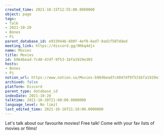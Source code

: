 ```yaml
---
created_time: 2021-10-15T12:55:00.0000000
object: page
tags:
- Talk
- 2021-10-20
- Bones
- Pi
parent_database_id: e9339446-880f-4ef0-8ad7-8ad1f507dded
meeting_link: https://discord.gg/9Kbq4djs
name: Movies
title: Movies
id: b964bead-7c40-47df-9f53-1bfa1929e303
hosts:
- Bones
- Pi
notion_url: https://www.notion.so/Movies-b964bead7c4047df9f531bfa1929e303
archived: false
platform: Discord
parent_type: database_id
indexDate: 2021-10-20
talktime: 2021-10-20T21:00:00.0000000
language_level: No limit
last_edited_time: 2021-10-16T21:18:00.0000000
---
```


Let's talk about our favourite movies!
Free talk! Come with your fav lists of movies or films!


